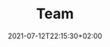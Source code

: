 ---
title: "Team"
date: 2021-07-12T22:15:30+02:00
draft: false
type: team
image: "images/about-us/team/team3.jpg"
caption: "INS Cloud Networking Team"
menu:
  main:
    parent: 'about-us-main-menu'
    url: '/about-us/team/'
---